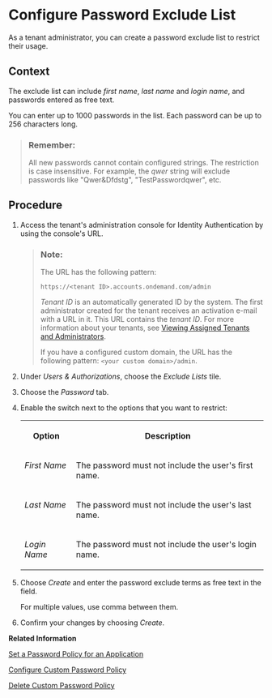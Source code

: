 <!-- loio159c09de5ecb4ee49814b0e0a52b0e30 -->

# Configure Password Exclude List

As a tenant administrator, you can create a password exclude list to restrict their usage.



## Context

The exclude list can include *first name*, *last name* and *login name*, and passwords entered as free text.

You can enter up to 1000 passwords in the list. Each password can be up to 256 characters long.

> ### Remember:  
> All new passwords cannot contain configured strings. The restriction is case insensitive. For example, the *qwer* string will exclude passwords like "Qwer&Dfdstg", "TestPasswordqwer", etc.



## Procedure

1.  Access the tenant's administration console for Identity Authentication by using the console's URL.

    > ### Note:  
    > The URL has the following pattern:
    > 
    > `https://<tenant ID>.accounts.ondemand.com/admin`
    > 
    > *Tenant ID* is an automatically generated ID by the system. The first administrator created for the tenant receives an activation e-mail with a URL in it. This URL contains the *tenant ID*. For more information about your tenants, see [Viewing Assigned Tenants and Administrators](../viewing-assigned-tenants-and-administrators-f56e6f2.md).
    > 
    > If you have a configured custom domain, the URL has the following pattern: `<your custom domain>/admin`.

2.  Under *Users & Authorizations*, choose the *Exclude Lists* tile.

3.  Choose the *Password* tab.

4.  Enable the switch next to the options that you want to restrict:


    <table>
    <tr>
    <th valign="top">

    Option


    
    </th>
    <th valign="top">

    Description


    
    </th>
    </tr>
    <tr>
    <td valign="top">

    *First Name*


    
    </td>
    <td valign="top">

    The password must not include the user's first name.


    
    </td>
    </tr>
    <tr>
    <td valign="top">

    *Last Name*


    
    </td>
    <td valign="top">

    The password must not include the user's last name.


    
    </td>
    </tr>
    <tr>
    <td valign="top">

    *Login Name*


    
    </td>
    <td valign="top">

    The password must not include the user's login name.


    
    </td>
    </tr>
    </table>
    
5.  Choose *Create* and enter the password exclude terms as free text in the field.

    For multiple values, use comma between them.

6.  Confirm your changes by choosing *Create*.


**Related Information**  


[Set a Password Policy for an Application](set-a-password-policy-for-an-application-04a6e45.md "As a tenant administrator, you can set a password policy that matches your application logon requirements.")

[Configure Custom Password Policy](configure-custom-password-policy-67bece2.md "Tenant administrators can create and configure a custom password policy for scenarios where Identity Authentication is the authenticating authority.")

[Delete Custom Password Policy](delete-custom-password-policy-697fd2b.md "As a tenant administrator, you can delete the custom password policy that you have created in the administration console for Identity Authentication.")

